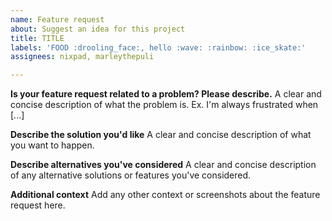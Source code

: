```yaml
---
name: Feature request
about: Suggest an idea for this project
title: TITLE
labels: 'FOOD :drooling_face:, hello :wave: :rainbow: :ice_skate:'
assignees: nixpad, marleythepuli

---
```


**Is your feature request related to a problem? Please describe.**
A clear and concise description of what the problem is. Ex. I'm always frustrated when [...]

**Describe the solution you'd like**
A clear and concise description of what you want to happen.

**Describe alternatives you've considered**
A clear and concise description of any alternative solutions or features you've considered.

**Additional context**
Add any other context or screenshots about the feature request here.
